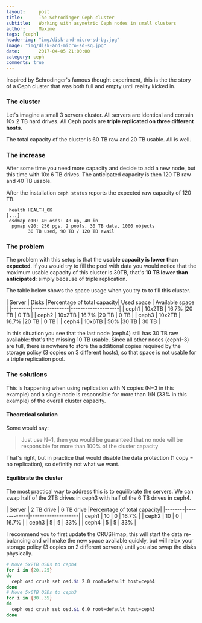 ```yaml
---
layout:     post
title:      The Schrodinger Ceph cluster
subtitle:   Working with asymetric Ceph nodes in small clusters
author:     Maxime
tags: [ceph]
header-img: "img/disk-and-micro-sd-bg.jpg"
image: "img/disk-and-micro-sd-sq.jpg"
date:       2017-04-05 21:00:00
category: ceph
comments: true
---
```

Inspired by Schrodinger's famous thought experiment, this is the the story of a Ceph cluster that was both full and empty until reality kicked in.

### The cluster

Let's imagine a small 3 servers cluster. All servers are identical and contain 10x 2 TB hard drives.
All Ceph pools are **triple replicated on three different hosts**.

The total capacity of the cluster is 60 TB raw and 20 TB usable. All is well.

### The increase

After some time you need more capacity and decide to add a new node, but this time with 10x 6 TB drives. The anticipated capacity is then 120 TB raw and 40 TB usable.

After the installation `ceph status` reports the expected raw capacity of 120 TB.

```
 health HEALTH_OK
[...]
 osdmap e10: 40 osds: 40 up, 40 in
  pgmap v20: 256 pgs, 2 pools, 30 TB data, 1000 objects
        30 TB used, 90 TB / 120 TB avail
```

### The problem

The problem with this setup is that the **usable capacity is  lower than expected**. If you would try to fill the pool with data you would notice that the maximum usable capacity of this cluster is 30TB, that's **10 TB lower than anticipated**: simply because of triple replication.

The table below shows the space usage when you try to to fill this cluster.

| Server | Disks |Percentage of total capacity| Used space | Available space |
|--------|---------------|--------------------|
|  ceph1 | 10x2TB | 16.7% |20 TB         | 0 TB               |
|  ceph2 | 10x2TB | 16.7% |20 TB         | 0 TB               |
|  ceph3 | 10x2TB | 16.7% |20 TB         | 0 TB               |
|  ceph4 | 10x6TB | 50% |30 TB         | 30 TB              |

In this situation you see that the last node (ceph4) still has 30 TB raw available: that's the missing 10 TB usable. Since all other nodes (ceph1-3) are full, there is nowhere to store the additional copies required by the storage policy (3 copies on 3 different hosts), so that space is not usable for a triple replication pool.

### The solutions

This is happening when using replication with N copies (N=3 in this example) and a single node is responsible for more than 1/N (33% in this example) of the overall cluster capacity.

#### Theoretical solution

Some would say:
> Just use N=1, then you would be guaranteed that no node will be responsible for more than 100% of the cluster capacity

That's right, but in practice that would disable the data protection (1 copy = no replication), so definitly not what we want.

#### Equilibrate the cluster
The most practical way to address this is to equilibrate the servers. We can swap half of the 2TB drives in ceph3 with half of the 6 TB drives in ceph4.

| Server | 2 TB drive  | 6 TB drive |Percentage of total capacity|
|--------|-------------|--------------------|
|  ceph1 | 10         | 0               | 16.7% |
|  ceph2 | 10         | 0               | 16.7% |
|  ceph3 | 5         | 5               | 33% |
|  ceph4 | 5         | 5               | 33% |

I recommend you to first update the CRUSHmap, this will start the data re-balancing and will make the new space available quickly, but will relax your storage policy (3 copies on 2 different servers) until you also swap the disks physically.

```bash
# Move 5x2TB OSDs to ceph4
for i in {20..25}
do
  ceph osd crush set osd.$i 2.0 root=default host=ceph4
done
# Move 5x6TB OSDs to ceph3
for i in {30..35}
do
  ceph osd crush set osd.$i 6.0 root=default host=ceph3
done
```
